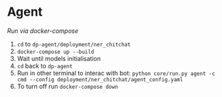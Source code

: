 # Agent

*Run via docker-compose*

1. `cd` to `dp-agent/deployment/ner_chitchat`
2. `docker-compose up --build`
3. Wait until models initialisation
4. `cd` back to `dp-agent`
5. Run in other terminal to interac with bot:
`python core/run.py agent -c cmd --config deployment/ner_chitchat/agent_config.yaml`
6. To turn off run `docker-compose down`
